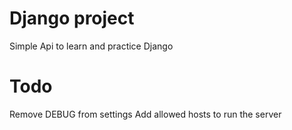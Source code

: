 # Django project 

Simple Api to learn and practice Django

# Todo

Remove DEBUG from settings
Add allowed hosts to run the server
